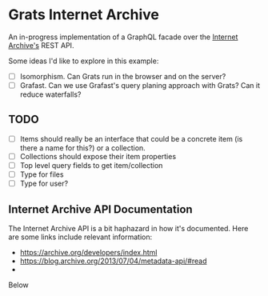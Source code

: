 # Grats Internet Archive

An in-progress implementation of a GraphQL facade over the [Internet Archive's](https://archive.org) REST API.

Some ideas I'd like to explore in this example:

- [ ] Isomorphism. Can Grats run in the browser and on the server?
- [ ] Grafast. Can we use Grafast's query planing approach with Grats? Can it reduce waterfalls?

## TODO

- [ ] Items should really be an interface that could be a concrete item (is there a name for this?) or a collection.
- [ ] Collections should expose their item properties
- [ ] Top level query fields to get item/collection
- [ ] Type for files
- [ ] Type for user?

## Internet Archive API Documentation

The Internet Archive API is a bit haphazard in how it's documented. Here are some links include relevant information:

- https://archive.org/developers/index.html
- https://blog.archive.org/2013/07/04/metadata-api/#read
-

Below
